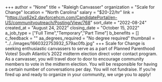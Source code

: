 +++
author = "None"
title = "Raleigh Canvasser"
organization = "Scale for Change"
location = "North Carolina"
salary = "$20-22/hr"
link = "https://us62e2.dayforcehcm.com/CandidatePortal/en-US/communityoutreach/Posting/View/768"
sort_date = "2022-08-24"
created_at = "August 24, 2022"
closing_date = "October 15, 2022"
a_job_type = ["Full Time","Temporary","Part Time"]
b_benefits = []
c_feedback = ""
aa_degrees_required = "No degree required"
thumbnail = "../../images/1660322753932_579ac0fb.jpg"
+++
Scale for Change is seeking enthusiastic canvassers to serve as a part of Planned Parenthood Votes! South Atlantic’s 2022 midterm election direct voter contact program. As a canvasser, you will travel door to door to encourage community members to vote in the midterm election. You will be responsible for having a certain number of conversations per day. You will not fundraise. If you’re fired up and ready to organize in your community, we urge you to apply!